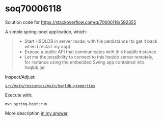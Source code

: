 # soq70006118
Solution code for https://stackoverflow.com/q/70006118/592355

A simple spring-boot application, which:

>- Start HSQLDB in server mode, with file persistance (to get it back when I restart my app)
>- Expose a public API that communicates with this hsqldb instance
>- Let me the possibility to connect to this hsqldb server remotely, for instance using the embedded Swing app contained into hsqldb.jar.

Inspect/Adjust:

[`src/main/resources/main/hsqldb.properties`](https://github.com/xerx593/soq70006118/blob/main/src/main/resources/hsqldb.properties)

Execute with:

    mvn spring-boot:run

More description [in my answer](https://stackoverflow.com/a/70009370/592355).
